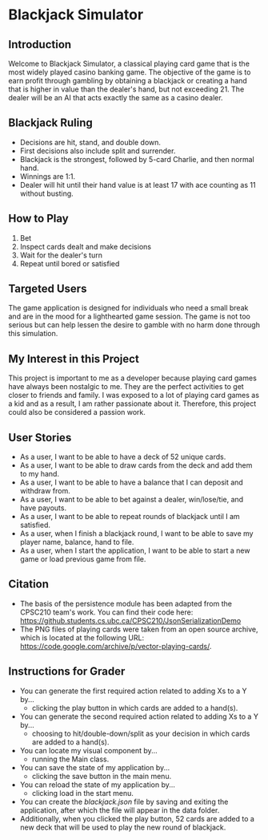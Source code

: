 # Blackjack Simulator

## Introduction

Welcome to Blackjack Simulator, a classical playing card game that is the most widely played casino banking game. The 
objective of the game is to earn profit through gambling by obtaining a blackjack or creating a hand that is higher in 
value than the dealer's hand, but not exceeding 21. The dealer will be an AI that acts exactly the same as a casino 
dealer.

## Blackjack Ruling
- Decisions are hit, stand, and double down.
- First decisions also include split and surrender.
- Blackjack is the strongest, followed by 5-card Charlie, and then normal hand.
- Winnings are 1:1.
- Dealer will hit until their hand value is at least 17 with ace counting as 11 without busting.

## How to Play
1. Bet
2. Inspect cards dealt and make decisions
3. Wait for the dealer's turn
4. Repeat until bored or satisfied

## Targeted Users

The game application is designed for individuals who need a small break and are in the mood for a lighthearted game
session. The game is not too serious but can help lessen the desire to gamble with no harm done through this simulation.

## My Interest in this Project

This project is important to me as a developer because playing card games have always been nostalgic to me. They are the
perfect activities to get closer to friends and family. I was exposed to a lot of playing card games as a kid and as a 
result, I am rather passionate about it. Therefore, this project could also be considered a passion work.

## User Stories

- As a user, I want to be able to have a deck of 52 unique cards.
- As a user, I want to be able to draw cards from the deck and add them to my hand.
- As a user, I want to be able to have a balance that I can deposit and withdraw from.
- As a user, I want to be able to bet against a dealer, win/lose/tie, and have payouts.
- As a user, I want to be able to repeat rounds of blackjack until I am satisfied.
- As a user, when I finish a blackjack round, I want to be able to save my player name, balance, hand to file.
- As a user, when I start the application, I want to be able to start a new game or load previous game from file.

## Citation

- The basis of the persistence module has been adapted from the CPSC210 team's work. You can find their code here:
https://github.students.cs.ubc.ca/CPSC210/JsonSerializationDemo
- The PNG files of playing cards were taken from an open source archive, which is located at the following URL:
https://code.google.com/archive/p/vector-playing-cards/.

## Instructions for Grader

- You can generate the first required action related to adding Xs to a Y by...
  - clicking the play button in which cards are added to a hand(s).
- You can generate the second required action related to adding Xs to a Y by...
  - choosing to hit/double-down/split as your decision in which cards are added to a hand(s).
- You can locate my visual component by...
  - running the Main class.
- You can save the state of my application by...
  - clicking the save button in the main menu.
- You can reload the state of my application by...
  - clicking load in the start menu.
- You can create the *blackjack.json* file by saving and exiting the application, after which the file will appear in 
the data folder.
- Additionally, when you clicked the play button, 52 cards are added to a new deck that will be used to play the new 
round of blackjack.
